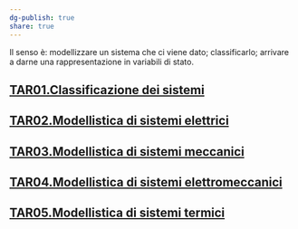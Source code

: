 ```yaml
---  
dg-publish: true  
share: true  
---  
```

Il senso è: modellizzare un sistema che ci viene dato; classificarlo; arrivare a darne una rappresentazione in variabili di stato.  
## [TAR01.Classificazione dei sistemi](./TAR01.Classificazione%20dei%20sistemi.md)  
## [TAR02.Modellistica di sistemi elettrici](./TAR02.Modellistica%20di%20sistemi%20elettrici.md)  
## [TAR03.Modellistica di sistemi meccanici](./TAR03.Modellistica%20di%20sistemi%20meccanici.md)  
## [TAR04.Modellistica di sistemi elettromeccanici](./TAR04.Modellistica%20di%20sistemi%20elettromeccanici.md)  
## [TAR05.Modellistica di sistemi termici](./TAR05.Modellistica%20di%20sistemi%20termici.md)  
